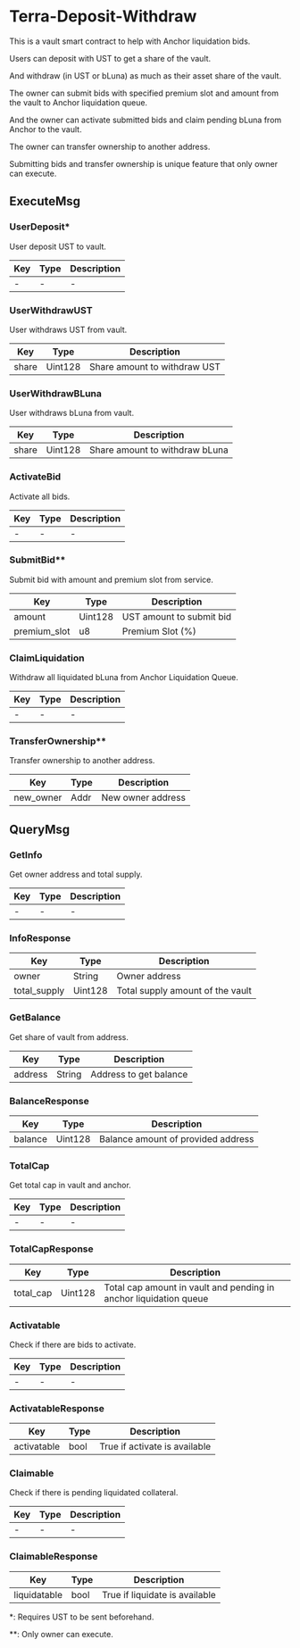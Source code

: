 # Terra-Deposit-Withdraw

This is a vault smart contract to help with Anchor liquidation bids.

Users can deposit with UST to get a share of the vault.

And withdraw (in UST or bLuna) as much as their asset share of the vault.

The owner can submit bids with specified premium slot and amount from the vault to Anchor liquidation queue.

And the owner can activate submitted bids and claim pending bLuna from Anchor to the vault.

The owner can transfer ownership to another address.

Submitting bids and transfer ownership is unique feature that only owner can execute.

## ExecuteMsg

### UserDeposit*

User deposit UST to vault.

| Key | Type | Description |
|-----|------|-------------|
| -   | -    | -           |

### UserWithdrawUST

User withdraws UST from vault.

| Key   | Type    | Description                  |
|-------|---------|------------------------------|
| share | Uint128 | Share amount to withdraw UST |


### UserWithdrawBLuna

User withdraws bLuna from vault.

| Key   | Type    | Description                    |
|-------|---------|--------------------------------|
| share | Uint128 | Share amount to withdraw bLuna |

### ActivateBid

Activate all bids.

| Key | Type | Description |
|-----|------|-------------|
| -   | -    | -           |

### SubmitBid**

Submit bid with amount and premium slot from service.

| Key          | Type    | Description              |
|--------------|---------|--------------------------|
| amount       | Uint128 | UST amount to submit bid |
| premium_slot | u8      | Premium Slot (%)         |

### ClaimLiquidation

Withdraw all liquidated bLuna from Anchor Liquidation Queue.

| Key | Type | Description |
|-----|------|-------------|
| -   | -    | -           |

### TransferOwnership**

Transfer ownership to another address.

| Key          | Type | Description       |
|--------------|------|-------------------|
| new_owner    | Addr | New owner address |

## QueryMsg

### GetInfo

Get owner address and total supply.

| Key | Type | Description |
|-----|------|-------------|
| -   | -    | -           |

### InfoResponse

| Key          | Type    | Description                      |
|--------------|---------|----------------------------------|
| owner        | String  | Owner address                    |
| total_supply | Uint128 | Total supply amount of the vault |

### GetBalance

Get share of vault from address.

| Key     | Type   | Description            |
|---------|--------|------------------------|
| address | String | Address to get balance |

### BalanceResponse

| Key          | Type    | Description                        |
|--------------|---------|------------------------------------|
| balance      | Uint128 | Balance amount of provided address |

### TotalCap

Get total cap in vault and anchor.

| Key | Type | Description |
|-----|------|-------------|
| -   | -    | -           |

### TotalCapResponse

| Key       | Type    | Description                                                       |
|-----------|---------|-------------------------------------------------------------------|
| total_cap | Uint128 | Total cap amount in vault and pending in anchor liquidation queue |

### Activatable

Check if there are bids to activate.

| Key | Type | Description |
|-----|------|-------------|
| -   | -    | -           |

### ActivatableResponse

| Key         | Type | Description                   |
|-------------|------|-------------------------------|
| activatable | bool | True if activate is available |


### Claimable

Check if there is pending liquidated collateral.

| Key | Type | Description |
|-----|------|-------------|
| -   | -    | -           |

### ClaimableResponse

| Key          | Type | Description                    |
|--------------|------|--------------------------------|
| liquidatable | bool | True if liquidate is available |

*: Requires UST to be sent beforehand.

**: Only owner can execute.
